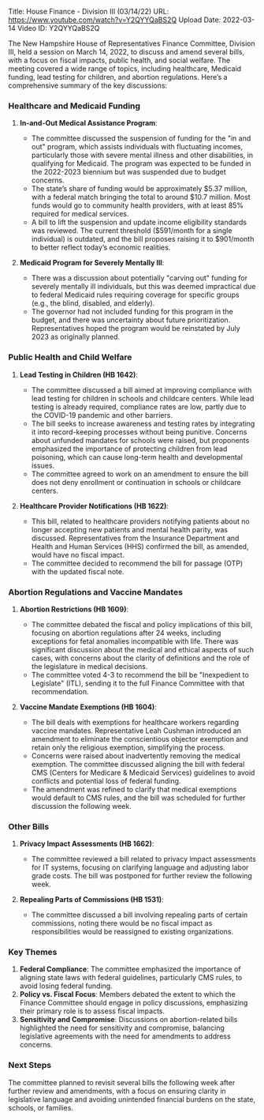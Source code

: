 Title: House Finance - Division III (03/14/22)
URL: https://www.youtube.com/watch?v=Y2QYYQaBS2Q
Upload Date: 2022-03-14
Video ID: Y2QYYQaBS2Q

The New Hampshire House of Representatives Finance Committee, Division III, held a session on March 14, 2022, to discuss and amend several bills, with a focus on fiscal impacts, public health, and social welfare. The meeting covered a wide range of topics, including healthcare, Medicaid funding, lead testing for children, and abortion regulations. Here’s a comprehensive summary of the key discussions:

### **Healthcare and Medicaid Funding**
1. **In-and-Out Medical Assistance Program**:
   - The committee discussed the suspension of funding for the "in and out" program, which assists individuals with fluctuating incomes, particularly those with severe mental illness and other disabilities, in qualifying for Medicaid. The program was expected to be funded in the 2022-2023 biennium but was suspended due to budget concerns.
   - The state’s share of funding would be approximately $5.37 million, with a federal match bringing the total to around $10.7 million. Most funds would go to community health providers, with at least 85% required for medical services.
   - A bill to lift the suspension and update income eligibility standards was reviewed. The current threshold ($591/month for a single individual) is outdated, and the bill proposes raising it to $901/month to better reflect today’s economic realities.

2. **Medicaid Program for Severely Mentally Ill**:
   - There was a discussion about potentially "carving out" funding for severely mentally ill individuals, but this was deemed impractical due to federal Medicaid rules requiring coverage for specific groups (e.g., the blind, disabled, and elderly).
   - The governor had not included funding for this program in the budget, and there was uncertainty about future prioritization. Representatives hoped the program would be reinstated by July 2023 as originally planned.

### **Public Health and Child Welfare**
1. **Lead Testing in Children (HB 1642)**:
   - The committee discussed a bill aimed at improving compliance with lead testing for children in schools and childcare centers. While lead testing is already required, compliance rates are low, partly due to the COVID-19 pandemic and other barriers.
   - The bill seeks to increase awareness and testing rates by integrating it into record-keeping processes without being punitive. Concerns about unfunded mandates for schools were raised, but proponents emphasized the importance of protecting children from lead poisoning, which can cause long-term health and developmental issues.
   - The committee agreed to work on an amendment to ensure the bill does not deny enrollment or continuation in schools or childcare centers.

2. **Healthcare Provider Notifications (HB 1622)**:
   - This bill, related to healthcare providers notifying patients about no longer accepting new patients and mental health parity, was discussed. Representatives from the Insurance Department and Health and Human Services (HHS) confirmed the bill, as amended, would have no fiscal impact.
   - The committee decided to recommend the bill for passage (OTP) with the updated fiscal note.

### **Abortion Regulations and Vaccine Mandates**
1. **Abortion Restrictions (HB 1609)**:
   - The committee debated the fiscal and policy implications of this bill, focusing on abortion regulations after 24 weeks, including exceptions for fetal anomalies incompatible with life. There was significant discussion about the medical and ethical aspects of such cases, with concerns about the clarity of definitions and the role of the legislature in medical decisions.
   - The committee voted 4-3 to recommend the bill be "Inexpedient to Legislate" (ITL), sending it to the full Finance Committee with that recommendation.

2. **Vaccine Mandate Exemptions (HB 1604)**:
   - The bill deals with exemptions for healthcare workers regarding vaccine mandates. Representative Leah Cushman introduced an amendment to eliminate the conscientious objector exemption and retain only the religious exemption, simplifying the process.
   - Concerns were raised about inadvertently removing the medical exemption. The committee discussed aligning the bill with federal CMS (Centers for Medicare & Medicaid Services) guidelines to avoid conflicts and potential loss of federal funding.
   - The amendment was refined to clarify that medical exemptions would default to CMS rules, and the bill was scheduled for further discussion the following week.

### **Other Bills**
1. **Privacy Impact Assessments (HB 1662)**:
   - The committee reviewed a bill related to privacy impact assessments for IT systems, focusing on clarifying language and adjusting labor grade costs. The bill was postponed for further review the following week.

2. **Repealing Parts of Commissions (HB 1531)**:
   - The committee discussed a bill involving repealing parts of certain commissions, noting there would be no fiscal impact as responsibilities would be reassigned to existing organizations.

### **Key Themes**
1. **Federal Compliance**: The committee emphasized the importance of aligning state laws with federal guidelines, particularly CMS rules, to avoid losing federal funding.
2. **Policy vs. Fiscal Focus**: Members debated the extent to which the Finance Committee should engage in policy discussions, emphasizing their primary role is to assess fiscal impacts.
3. **Sensitivity and Compromise**: Discussions on abortion-related bills highlighted the need for sensitivity and compromise, balancing legislative agreements with the need for amendments to address concerns.

### **Next Steps**
The committee planned to revisit several bills the following week after further review and amendments, with a focus on ensuring clarity in legislative language and avoiding unintended financial burdens on the state, schools, or families.